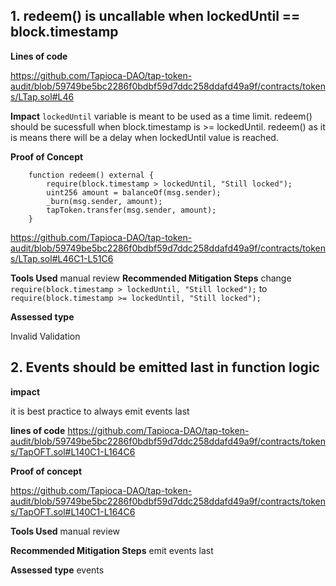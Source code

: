 ## 1. redeem() is uncallable when lockedUntil == block.timestamp

**Lines of code**

https://github.com/Tapioca-DAO/tap-token-audit/blob/59749be5bc2286f0bdbf59d7ddc258ddafd49a9f/contracts/tokens/LTap.sol#L46

**Impact**
`lockedUntil` variable is meant to be used as a time limit. redeem() should be sucessfull when block.timestamp is >= lockedUntil. redeem() as it is means there will be a delay when lockedUntil value is reached. 

**Proof of Concept**
```
    function redeem() external {
        require(block.timestamp > lockedUntil, "Still locked");
        uint256 amount = balanceOf(msg.sender);
        _burn(msg.sender, amount);
        tapToken.transfer(msg.sender, amount);
    }
```
https://github.com/Tapioca-DAO/tap-token-audit/blob/59749be5bc2286f0bdbf59d7ddc258ddafd49a9f/contracts/tokens/LTap.sol#L46C1-L51C6

**Tools Used**
manual review 
**Recommended Mitigation Steps**
change `require(block.timestamp > lockedUntil, "Still locked");` to `require(block.timestamp >= lockedUntil, "Still locked");`


**Assessed type**

Invalid Validation


## 2. Events should be emitted last in function logic 
**impact**

it is best practice to always emit events last 


**lines of code**
https://github.com/Tapioca-DAO/tap-token-audit/blob/59749be5bc2286f0bdbf59d7ddc258ddafd49a9f/contracts/tokens/TapOFT.sol#L140C1-L164C6

**Proof of concept**

https://github.com/Tapioca-DAO/tap-token-audit/blob/59749be5bc2286f0bdbf59d7ddc258ddafd49a9f/contracts/tokens/TapOFT.sol#L140C1-L164C6


**Tools Used**
manual review 


**Recommended Mitigation Steps**
emit events last


**Assessed type**
events
